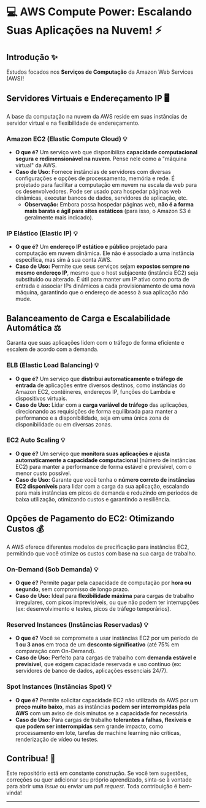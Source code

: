 # 💻 AWS Compute Power: Escalando Suas Aplicações na Nuvem! ⚡


## Introdução ✨

Estudos focados nos **Serviços de Computação** da Amazon Web Services (AWS)! 

## Servidores Virtuais e Endereçamento IP 🖥️

A base da computação na nuvem da AWS reside em suas instâncias de servidor virtual e na flexibilidade de endereçamento.

### Amazon EC2 (Elastic Compute Cloud) 💡

* **O que é?** Um serviço web que disponibiliza **capacidade computacional segura e redimensionável na nuvem**. Pense nele como a "máquina virtual" da AWS.
* **Caso de Uso:** Fornece instâncias de servidores com diversas configurações e opções de processamento, memória e rede. É projetado para facilitar a computação em nuvem na escala da web para os desenvolvedores. Pode ser usado para hospedar páginas web dinâmicas, executar bancos de dados, servidores de aplicação, etc.
    * **Observação:** Embora possa hospedar páginas web, **não é a forma mais barata e ágil para sites estáticos** (para isso, o Amazon S3 é geralmente mais indicado).

### IP Elástico (Elastic IP) 💡

* **O que é?** Um **endereço IP estático e público** projetado para computação em nuvem dinâmica. Ele não é associado a uma instância específica, mas sim à sua conta AWS.
* **Caso de Uso:** Permite que seus serviços sejam **expostos sempre no mesmo endereço IP**, mesmo que o host subjacente (instância EC2) seja substituído ou alterado. É útil para manter um IP ativo como porta de entrada e associar IPs dinâmicos a cada provisionamento de uma nova máquina, garantindo que o endereço de acesso à sua aplicação não mude.


## Balanceamento de Carga e Escalabilidade Automática ⚖️

Garanta que suas aplicações lidem com o tráfego de forma eficiente e escalem de acordo com a demanda.

### ELB (Elastic Load Balancing) 💡

* **O que é?** Um serviço que **distribui automaticamente o tráfego de entrada** de aplicações entre diversos destinos, como instâncias do Amazon EC2, contêineres, endereços IP, funções do Lambda e dispositivos virtuais.
* **Caso de Uso:** Lidar com a **carga variável de tráfego** das aplicações, direcionando as requisições de forma equilibrada para manter a performance e a disponibilidade, seja em uma única zona de disponibilidade ou em diversas zonas.

### EC2 Auto Scaling 💡

* **O que é?** Um serviço que **monitora suas aplicações e ajusta automaticamente a capacidade computacional** (número de instâncias EC2) para manter a performance de forma estável e previsível, com o menor custo possível.
* **Caso de Uso:** Garante que você tenha o **número correto de instâncias EC2 disponíveis** para lidar com a carga da sua aplicação, escalando para mais instâncias em picos de demanda e reduzindo em períodos de baixa utilização, otimizando custos e garantindo a resiliência.


## Opções de Pagamento do EC2: Otimizando Custos 💰

A AWS oferece diferentes modelos de precificação para instâncias EC2, permitindo que você otimize os custos com base na sua carga de trabalho.

### On-Demand (Sob Demanda) 💡

* **O que é?** Permite pagar pela capacidade de computação por **hora ou segundo**, sem compromisso de longo prazo.
* **Caso de Uso:** Ideal para **flexibilidade máxima** para cargas de trabalho irregulares, com picos imprevisíveis, ou que não podem ter interrupções (ex: desenvolvimento e testes, picos de tráfego temporários).

### Reserved Instances (Instâncias Reservadas) 💡

* **O que é?** Você se compromete a usar instâncias EC2 por um período de **1 ou 3 anos** em troca de um **desconto significativo** (até 75% em comparação com On-Demand).
* **Caso de Uso:** Perfeito para cargas de trabalho com **demanda estável e previsível**, que exigem capacidade reservada e uso contínuo (ex: servidores de banco de dados, aplicações essenciais 24/7).

### Spot Instances (Instâncias Spot) 💡

* **O que é?** Permite solicitar capacidade EC2 não utilizada da AWS por um **preço muito baixo**, mas as instâncias **podem ser interrompidas pela AWS** com um aviso de dois minutos se a capacidade for necessária.
* **Caso de Uso:** Para cargas de trabalho **tolerantes a falhas, flexíveis e que podem ser interrompidas** sem grande impacto, como processamento em lote, tarefas de machine learning não críticas, renderização de vídeo ou testes.


## Contribua! 🤝

Este repositório está em constante construção. Se você tem sugestões, correções ou quer adicionar seu próprio aprendizado, sinta-se à vontade para abrir uma *issue* ou enviar um *pull request*. Toda contribuição é bem-vinda!

---
